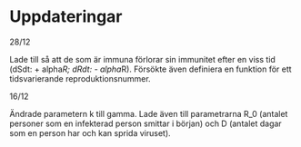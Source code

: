 # Uppdateringar

28/12

Lade till så att de som är immuna förlorar sin immunitet efter en viss tid (dSdt: + alpha*R; dRdt: - alpha*R). Försökte även definiera en funktion för ett tidsvarierande reproduktionsnummer.

16/12

Ändrade parametern k till gamma. Lade även till parametrarna R_0 (antalet personer som en infekterad person smittar i början) och D (antalet dagar som en person har och kan sprida viruset).

